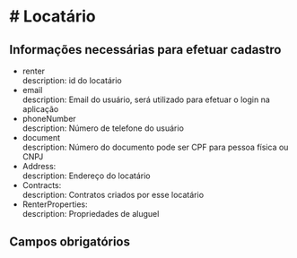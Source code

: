 # # Locatário

## Informações necessárias para efetuar cadastro

- renter <br/>
  description: id do locatário
- email <br/>
  description: Email do usuário, será utilizado para efetuar o login na aplicação
- phoneNumber <br/>
  description: Número de telefone do usuário
- document <br/>
  description: Número do documento pode ser CPF para pessoa física ou CNPJ
- Address: <br />
  description: Endereço do locatário
- Contracts: <br />
  description: Contratos criados por esse locatário
- RenterProperties: <br />
  description: Propriedades de aluguel

## Campos obrigatórios

